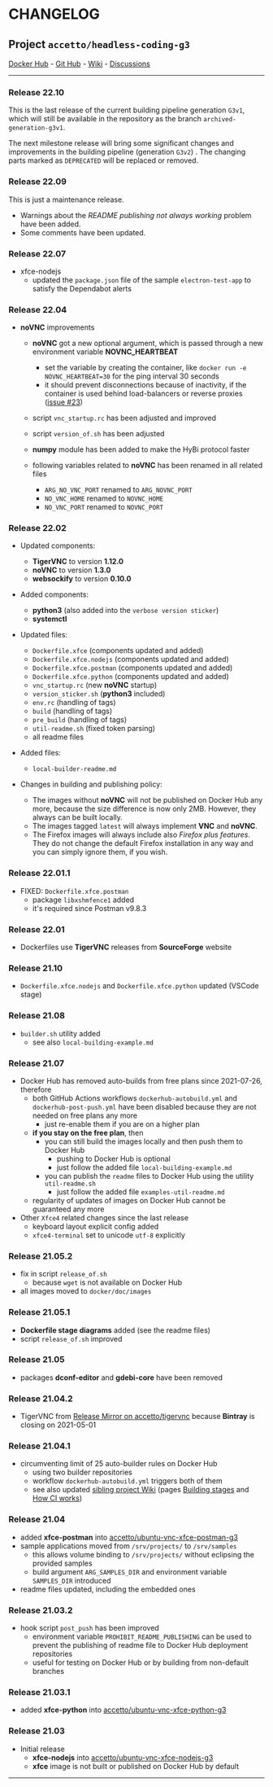 # CHANGELOG

## Project `accetto/headless-coding-g3`

[Docker Hub][this-docker] - [Git Hub][this-github] - [Wiki][sibling-wiki] - [Discussions][sibling-discussions]

***

### Release 22.10

This is the last release of the current building pipeline generation `G3v1`, which will still be available in the repository as the branch `archived-generation-g3v1`.

The next milestone release will bring some significant changes and improvements in the building pipeline (generation `G3v2`) . The changing parts marked as `DEPRECATED` will be replaced or removed.

### Release 22.09

This is just a maintenance release.

- Warnings about the *README publishing not always working* problem have been added.
- Some comments have been updated.

### Release 22.07

- xfce-nodejs
  - updated the `package.json` file of the sample `electron-test-app` to satisfy the Dependabot alerts

### Release 22.04

- **noVNC** improvements

  - **noVNC** got a new optional argument, which is passed through a new environment variable **NOVNC_HEARTBEAT**
  
    - set the variable by creating the container, like `docker run -e NOVNC_HEARTBEAT=30` for the ping interval 30 seconds
    - it should prevent disconnections because of inactivity, if the container is used behind load-balancers or reverse proxies ([issue #23](https://github.com/accetto/ubuntu-vnc-xfce-g3/issues/23))

  - script `vnc_startup.rc` has been adjusted and improved
  - script `version_of.sh` has been adjusted
  - **numpy** module has been added to make the HyBi protocol faster

  - following variables related to **noVNC** has been renamed in all related files
    - `ARG_NO_VNC_PORT` renamed to `ARG_NOVNC_PORT`
    - `NO_VNC_HOME` renamed to `NOVNC_HOME`
    - `NO_VNC_PORT` renamed to `NOVNC_PORT`

### Release 22.02

- Updated components:

  - **TigerVNC** to version **1.12.0**
  - **noVNC** to version **1.3.0**
  - **websockify** to version **0.10.0**

- Added components:

  - **python3** (also added into the `verbose version sticker`)
  - **systemctl**

- Updated files:

  - `Dockerfile.xfce` (components updated and added)
  - `Dockerfile.xfce.nodejs` (components updated and added)
  - `Dockerfile.xfce.postman` (components updated and added)
  - `Dockerfile.xfce.python` (components updated and added)
  - `vnc_startup.rc` (new **noVNC** startup)
  - `version_sticker.sh` (**python3** included)
  - `env.rc` (handling of tags)
  - `build` (handling of tags)
  - `pre_build` (handling of tags)
  - `util-readme.sh` (fixed token parsing)
  - all readme files

- Added files:

  - `local-builder-readme.md`

- Changes in building and publishing policy:
  - The images without **noVNC** will not be published on Docker Hub any more, because the size difference is now only 2MB. However, they always can be built locally.
  - The images tagged `latest` will always implement **VNC** and **noVNC**.
  - The Firefox images will always include also *Firefox plus features*. They do not change the default Firefox installation in any way and you can simply ignore them, if you wish.

### Release 22.01.1

- FIXED: `Dockerfile.xfce.postman`
  - package `libxshmfence1` added
  - it's required since Postman v9.8.3

### Release 22.01

- Dockerfiles use **TigerVNC** releases from **SourceForge** website

### Release 21.10

- `Dockerfile.xfce.nodejs` and `Dockerfile.xfce.python` updated (VSCode stage)

### Release 21.08

- `builder.sh` utility added
  - see also `local-building-example.md`

### Release 21.07

- Docker Hub has removed auto-builds from free plans since 2021-07-26, therefore
  - both GitHub Actions workflows `dockerhub-autobuild.yml` and `dockerhub-post-push.yml` have been disabled because they are not needed on free plans any more
    - just re-enable them if you are on a higher plan
  - **if you stay on the free plan**, then
    - you can still build the images locally and then push them to Docker Hub
      - pushing to Docker Hub is optional
      - just follow the added file `local-building-example.md`
    - you can publish the `readme` files to Docker Hub using the utility `util-readme.sh`
      - just follow the added file `examples-util-readme.md`
  - regularity of updates of images on Docker Hub cannot be guaranteed any more
- Other `Xfce4` related changes since the last release
  - keyboard layout explicit config added
  - `xfce4-terminal` set to unicode `utf-8` explicitly

### Release 21.05.2

- fix in script `release_of.sh`
  - because `wget` is not available on Docker Hub
- all images moved to `docker/doc/images`

### Release 21.05.1

- **Dockerfile stage diagrams** added (see the readme files)
- script `release_of.sh` improved

### Release 21.05

- packages **dconf-editor** and **gdebi-core** have been removed

### Release 21.04.2

- TigerVNC from [Release Mirror on accetto/tigervnc][accetto-tigervnc-release-mirror] because **Bintray** is closing on 2021-05-01

### Release 21.04.1

- circumventing limit of 25 auto-builder rules on Docker Hub
  - using two builder repositories
  - workflow `dockerhub-autobuild.yml` triggers both of them
  - see also updated [sibling project Wiki][sibling-wiki] (pages  [Building stages][sibling-wiki-building-stages] and [How CI works][sibling-wiki-how-ci-works])

### Release 21.04

- added **xfce-postman** into [accetto/ubuntu-vnc-xfce-postman-g3][accetto-ubuntu-vnc-xfce-postman-g3]
- sample applications moved from `/srv/projects/` to `/srv/samples`
  - this allows volume binding to `/srv/projects/` without eclipsing the provided samples
  - build argument `ARG_SAMPLES_DIR` and environment variable `SAMPLES_DIR` introduced
- readme files updated, including the embedded ones

### Release 21.03.2

- hook script `post_push` has been improved
  - environment variable `PROHIBIT_README_PUBLISHING` can be used to prevent the publishing of readme file to Docker Hub deployment repositories
  - useful for testing on Docker Hub or by building from non-default branches

### Release 21.03.1

- added **xfce-python** into [accetto/ubuntu-vnc-xfce-python-g3][accetto-ubuntu-vnc-xfce-python-g3]

### Release 21.03

- Initial release
  - **xfce-nodejs** into [accetto/ubuntu-vnc-xfce-nodejs-g3][accetto-ubuntu-vnc-xfce-nodejs-g3]
  - **xfce** image is not built or published on Docker Hub by default

***

[this-docker]: https://hub.docker.com/u/accetto/
[this-github]: https://github.com/accetto/headless-coding-g3/

[sibling-wiki]: https://github.com/accetto/ubuntu-vnc-xfce-g3/wiki
[sibling-discussions]: https://github.com/accetto/ubuntu-vnc-xfce-g3/discussions

[sibling-wiki-building-stages]: https://github.com/accetto/ubuntu-vnc-xfce-g3/wiki/Building-stages
[sibling-wiki-how-ci-works]: https://github.com/accetto/ubuntu-vnc-xfce-g3/wiki/How-CI-works

[accetto-ubuntu-vnc-xfce-nodejs-g3]: https://hub.docker.com/r/accetto/ubuntu-vnc-xfce-nodejs-g3
[accetto-ubuntu-vnc-xfce-postman-g3]: https://hub.docker.com/r/accetto/ubuntu-vnc-xfce-postman-g3
[accetto-ubuntu-vnc-xfce-python-g3]: https://hub.docker.com/r/accetto/ubuntu-vnc-xfce-python-g3

[accetto-tigervnc-release-mirror]: https://github.com/accetto/tigervnc/releases

